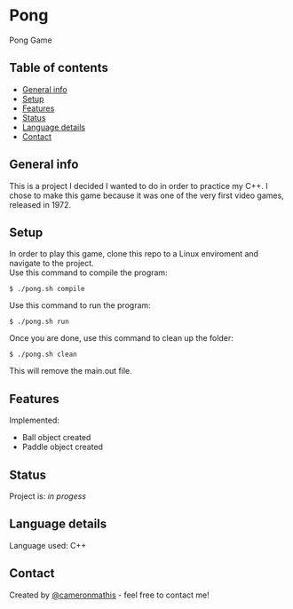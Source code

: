 # Pong
Pong Game

## Table of contents
* [General info](#general-info)
* [Setup](#setup)
* [Features](#features)
* [Status](#status)
* [Language details](#Language-details)
* [Contact](#contact)

## General info
This is a project I decided I wanted to do in order to practice my C++. I chose to make this game because it was one of the very first video games, released in 1972.

## Setup
In order to play this game, clone this repo to a Linux enviroment and navigate to the project. </br>
Use this command to compile the program:
	
	$ ./pong.sh compile

Use this command to run the program: 

	$ ./pong.sh run
  
Once you are done, use this command to clean up the folder:
	
	$ ./pong.sh clean

This will remove the main.out file.

## Features
Implemented:
* Ball object created
* Paddle object created

## Status
Project is: _in progess_

## Language details
Language used: C++

## Contact
Created by [@cameronmathis](https://github.com/cameronmathis/) - feel free to contact me!
